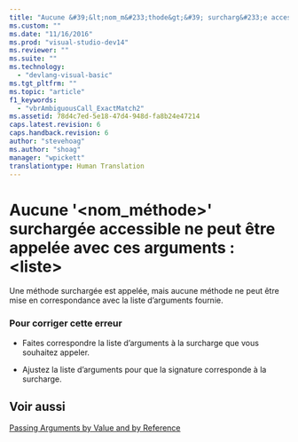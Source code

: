 ```yaml
---
title: "Aucune &#39;&lt;nom_m&#233;thode&gt;&#39; surcharg&#233;e accessible ne peut &#234;tre appel&#233;e avec ces arguments&#160;: &lt;liste&gt; | Microsoft Docs"
ms.custom: ""
ms.date: "11/16/2016"
ms.prod: "visual-studio-dev14"
ms.reviewer: ""
ms.suite: ""
ms.technology: 
  - "devlang-visual-basic"
ms.tgt_pltfrm: ""
ms.topic: "article"
f1_keywords: 
  - "vbrAmbiguousCall_ExactMatch2"
ms.assetid: 78d4c7ed-5e18-47d4-948d-fa8b24e47214
caps.latest.revision: 6
caps.handback.revision: 6
author: "stevehoag"
ms.author: "shoag"
manager: "wpickett"
translationtype: Human Translation
---
```

# Aucune &#39;&lt;nom_m&#233;thode&gt;&#39; surcharg&#233;e accessible ne peut &#234;tre appel&#233;e avec ces arguments&#160;: &lt;liste&gt;
Une méthode surchargée est appelée, mais aucune méthode ne peut être mise en correspondance avec la liste d’arguments fournie.  
  
### Pour corriger cette erreur  
  
-   Faites correspondre la liste d’arguments à la surcharge que vous souhaitez appeler.  
  
-   Ajustez la liste d’arguments pour que la signature corresponde à la surcharge.  
  
## Voir aussi  
 [Passing Arguments by Value and by Reference](../../visual-basic/programming-guide/language-features/procedures/passing-arguments-by-value-and-by-reference.md)